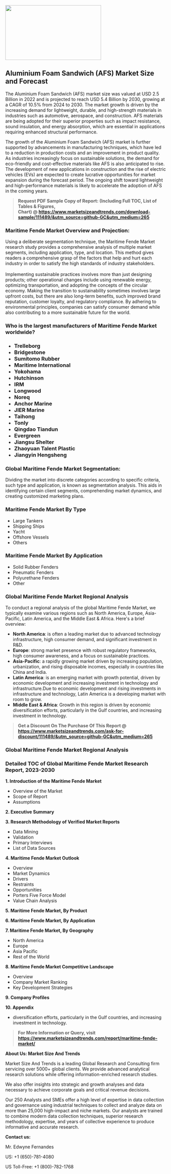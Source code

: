 <p><img class="alignnone size-medium wp-image-20088" src="https://ffe5etoiles.com/wp-content/uploads/2024/12/MST1-300x171.png" alt="" width="300" height="171" /></p><h2>Aluminium Foam Sandwich (AFS) Market Size and Forecast</h2><p>The Aluminium Foam Sandwich (AFS) market size was valued at USD 2.5 Billion in 2022 and is projected to reach USD 5.4 Billion by 2030, growing at a CAGR of 10.5% from 2024 to 2030. The market growth is driven by the increasing demand for lightweight, durable, and high-strength materials in industries such as automotive, aerospace, and construction. AFS materials are being adopted for their superior properties such as impact resistance, sound insulation, and energy absorption, which are essential in applications requiring enhanced structural performance.</p><p>The growth of the Aluminium Foam Sandwich (AFS) market is further supported by advancements in manufacturing techniques, which have led to a reduction in production costs and an improvement in product quality. As industries increasingly focus on sustainable solutions, the demand for eco-friendly and cost-effective materials like AFS is also anticipated to rise. The development of new applications in construction and the rise of electric vehicles (EVs) are expected to create lucrative opportunities for market expansion during the forecast period. The ongoing shift toward lightweight and high-performance materials is likely to accelerate the adoption of AFS in the coming years.</p></p><blockquote id="" class=""><strong>Request PDF Sample Copy of Report: (Including Full TOC, List of Tables &amp; Figures, Chart)&nbsp;@&nbsp;<strong><a href="https://www.marketsizeandtrends.com/download-sample/111489/&utm_source=github-GC&utm_medium=265" target="_blank">https://www.marketsizeandtrends.com/download-sample/111489/&utm_source=github-GC&utm_medium=265</a></strong></strong></blockquote><h3 id="" class="">Maritime Fende Market&nbsp;Overview and Projection:</h3><p id="" class="">Using a deliberate segmentation technique, the Maritime Fende Market research study provides a comprehensive analysis of multiple market segments, including application, type, and location. This method gives readers a comprehensive grasp of the factors that help and hurt each industry in order to satisfy the high standards of industry stakeholders. <br /> <br />Implementing sustainable practices involves more than just designing products; other operational changes include using renewable energy, optimizing transportation, and adopting the concepts of the circular economy. Making the transition to sustainability sometimes involves large upfront costs, but there are also long-term benefits, such improved brand reputation, customer loyalty, and regulatory compliance. By adhering to environmental principles, companies can satisfy consumer demand while also contributing to a more sustainable future for the world.</p><h3 id="" class="">Who is the largest manufacturers of&nbsp;Maritime Fende Market worldwide?</h3><h3 class=""><p><ul><li>Trelleborg </li><li> Bridgestone </li><li> Sumitomo Rubber </li><li> Maritime International </li><li> Yokohama </li><li> Hutchinson </li><li> IRM </li><li> Longwood </li><li> Noreq </li><li> Anchor Marine </li><li> JIER Marine </li><li> Taihong </li><li> Tonly </li><li> Qingdao Tiandun </li><li> Evergreen </li><li> Jiangsu Shelter </li><li> Zhaoyuan Talent Plastic </li><li> Jiangyin Hengsheng</li></ul></p></h3><h3 id="" class="">Global&nbsp;Maritime Fende Market Segmentation:</h3><p id="" class="">Dividing the market into discrete categories according to specific criteria, such type and application, is known as segmentation analysis. This aids in identifying certain client segments, comprehending market dynamics, and creating customized marketing plans.</p><h3 id="" class="">Maritime Fende Market&nbsp;By Type</h3><p><p><ul><li>Large Tankers </li><li> Shipping Ships </li><li> Yacht </li><li> Offshore Vessels </li><li> Others</p></li></ul></p></p><h3 id="" class="">Maritime Fende Market&nbsp;By Application</h3><p class=""><p><ul><li>Solid Rubber Fenders </li><li> Pneumatic Fenders </li><li> Polyurethane Fenders </li><li> Other</li></ul></p></p><h3 id="" class="">Global Maritime Fende Market Regional Analysis</h3><p id="" class="">To conduct a regional analysis of the global Maritime Fende Market, we typically examine various regions such as North America, Europe, Asia-Pacific, Latin America, and the Middle East &amp; Africa. Here's a brief overview:</p><ul><li><strong>North America</strong>: is often a leading market due to advanced technology infrastructure, high consumer demand, and significant investment in R&amp;D.</li><li><strong>Europe</strong>: strong market presence with robust regulatory frameworks, high consumer awareness, and a focus on sustainable practices.</li><li><strong>Asia-Pacific</strong>: a rapidly growing market driven by increasing population, urbanization, and rising disposable incomes, especially in countries like China and India.</li><li><strong>Latin America</strong>: is an emerging market with growth potential, driven by economic development and increasing investment in technology and infrastructure.Due to economic development and rising investments in infrastructure and technology, Latin America is a developing market with room to grow.</li><li><strong>Middle East &amp; Africa</strong>: Growth in this region is driven by economic diversification efforts, particularly in the Gulf countries, and increasing investment in technology.</li></ul><blockquote id="" class=""><strong>Get a Discount On The Purchase Of This Report @ <strong><a href="https://www.marketsizeandtrends.com/ask-for-discount/111489/&utm_source=github-GC&utm_medium=265" target="_blank">https://www.marketsizeandtrends.com/ask-for-discount/111489/&utm_source=github-GC&utm_medium=265</a></strong></strong></blockquote><h3 id="" class="">Global Maritime Fende Market Regional Analysis</h3><h3 id="" class="">Detailed TOC of Global Maritime Fende Market Research Report, 2023-2030</h3><p id="" class=""><strong>1. Introduction of the Maritime Fende Market</strong></p><ul><li>Overview of the Market</li><li>Scope of Report</li><li>Assumptions</li></ul><p id="" class=""><strong>2. Executive Summary</strong></p><p id="" class=""><strong>3. Research Methodology of Verified Market Reports</strong></p><ul><li>Data Mining</li><li>Validation</li><li>Primary Interviews</li><li>List of Data Sources</li></ul><p id="" class=""><strong>4. Maritime Fende Market Outlook</strong></p><ul><li>Overview</li><li>Market Dynamics</li><li>Drivers</li><li>Restraints</li><li>Opportunities</li><li>Porters Five Force Model</li><li>Value Chain Analysis</li></ul><p id="" class=""><strong>5. Maritime Fende Market, By Product</strong></p><p id="" class=""><strong>6. Maritime Fende Market, By Application</strong></p><p id="" class=""><strong>7. Maritime Fende Market, By Geography</strong></p><ul><li>North America</li><li>Europe</li><li>Asia Pacific</li><li>Rest of the World</li></ul><p id="" class=""><strong>8. Maritime Fende Market Competitive Landscape</strong></p><ul><li>Overview</li><li>Company Market Ranking</li><li>Key Development Strategies</li></ul><p id="" class=""><strong>9. Company Profiles</strong></p><p id="" class=""><strong>10. Appendix</strong></p><ul><li>diversification efforts, particularly in the Gulf countries, and increasing investment in technology.</li></ul><blockquote id="" class=""><strong>For More Information or Query, visit <strong><strong><a href="https://www.marketsizeandtrends.com/report/maritime-fende-market/" target="_blank">https://www.marketsizeandtrends.com/report/maritime-fende-market/</a></strong></strong></strong></blockquote><p id="" class=""><strong>About Us: Market Size And Trends</strong></p><p id="" class="">Market Size And Trends is a leading Global Research and Consulting firm servicing over 5000+ global clients. We provide advanced analytical research solutions while offering information-enriched research studies.</p><p id="" class="">We also offer insights into strategic and growth analyses and data necessary to achieve corporate goals and critical revenue decisions.</p><p id="" class="">Our 250 Analysts and SMEs offer a high level of expertise in data collection and governance using industrial techniques to collect and analyze data on more than 25,000 high-impact and niche markets. Our analysts are trained to combine modern data collection techniques, superior research methodology, expertise, and years of collective experience to produce informative and accurate research.</p><p id="" class=""><strong>Contact us:</strong></p><p id="" class="">Mr. Edwyne Fernandes</p><p id="" class="">US: +1 (650)-781-4080</p><p id="" class="">US Toll-Free: +1 (800)-782-1768</p>
